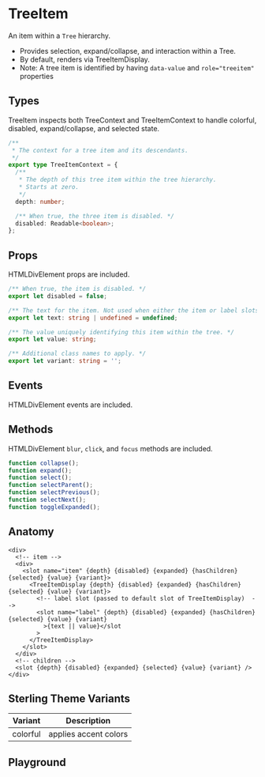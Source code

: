 <script>
    import Playground from './TreeItemPlayground.svelte';
</script>

# TreeItem

An item within a `Tree` hierarchy.

- Provides selection, expand/collapse, and interaction within a Tree.
- By default, renders via TreeItemDisplay.
- Note: A tree item is identified by having `data-value` and `role="treeitem"` properties

## Types

TreeItem inspects both TreeContext and TreeItemContext to handle colorful, disabled, expand/collapse, and selected state.

```ts
/**
 * The context for a tree item and its descendants.
 */
export type TreeItemContext = {
  /**
   * The depth of this tree item within the tree hierarchy.
   * Starts at zero.
   */
  depth: number;

  /** When true, the three item is disabled. */
  disabled: Readable<boolean>;
};
```

## Props

HTMLDivElement props are included.

```ts
/** When true, the item is disabled. */
export let disabled = false;

/** The text for the item. Not used when either the item or label slots are filled. */
export let text: string | undefined = undefined;

/** The value uniquely identifying this item within the tree. */
export let value: string;

/** Additional class names to apply. */
export let variant: string = '';
```

## Events

HTMLDivElement events are included.

## Methods

HTMLDivElement `blur`, `click`, and `focus` methods are included.

```ts
function collapse();
function expand();
function select();
function selectParent();
function selectPrevious();
function selectNext();
function toggleExpanded();
```

## Anatomy

```svelte
<div>
  <!-- item -->
  <div>
    <slot name="item" {depth} {disabled} {expanded} {hasChildren} {selected} {value} {variant}>
      <TreeItemDisplay {depth} {disabled} {expanded} {hasChildren} {selected} {value} {variant}>
        <!-- label slot (passed to default slot of TreeItemDisplay)  -->
        <slot name="label" {depth} {disabled} {expanded} {hasChildren} {selected} {value} {variant}
          >{text || value}</slot
        >
      </TreeItemDisplay>
    </slot>
  </div>
  <!-- children -->
  <slot {depth} {disabled} {expanded} {selected} {value} {variant} />
</div>
```

## Sterling Theme Variants

| Variant  | Description           |
| -------- | --------------------- |
| colorful | applies accent colors |

## Playground

<Playground />
